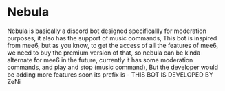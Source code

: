 # Nebula
Nebula is basically a discord bot designed specificallly for moderation purposes, it also has the support of music commands, This bot is inspired from mee6, but as you know, to get the access of all the features of mee6, we need to buy the premium version of that, so nebula can be kinda alternate for mee6 in the future, currently it has some moderation commands, and play and stop (music command), But the developer would be adding more features soon  its prefix is -  THIS BOT IS DEVELOPED BY ZeNi 
